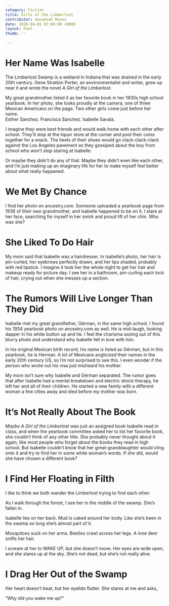 ```yaml
---
category: Fiction
title: Girls of the Limberlost
contributor: Savannah Munoz
date: 2020-04-01 07:00:00 +0000
layout: Post
thumb: ''

---
```

# Her Name Was Isabelle

The Limberlost Swamp is a wetland in Indiana that was drained in the early 20th century. Gene Stratton Porter, an environmentalist and writer, grew up near it and wrote the novel _A Girl of the Limberlost._

My great grandmother listed it as her favorite book in her 1930s high school yearbook. In her photo, she looks proudly at the camera, one of three Mexican Americans on the page. Two other girls come just before her name. <br> Esther Sanchez. Francisca Sanchez. Isabelle Savala.

I imagine they were best friends and would walk home with each other after school. They’d stop at the liquor store at the corner and pool their coins together for a snack. The heels of their shoes would go clack-clack-clack against the Los Angeles pavement as they gossiped about the boy from school who won’t stop staring at Isabelle.

Or maybe they didn’t do any of that. Maybe they didn’t even like each other, and I’m just making up an imaginary life for her to make myself feel better about what really happened.

# We Met By Chance

I find her photo on ancestry.com. Someone uploaded a yearbook page from 1936 of their own grandmother, and Isabelle happened to be on it. I stare at her face, searching for myself in her smirk and proud lift of her chin. Who was she?

# She Liked To Do Hair

My mom said that Isabelle was a hairdresser. In Isabelle’s photo, her hair is pin-curled, her eyebrows perfectly drawn, and her lips shaded, probably with red lipstick. I imagine it took her the whole night to get her hair and makeup ready for picture day. I see her in a bathroom, pin-curling each lock of hair, crying out when she messes up a section.

# The Rumors Will Live Longer Than They Did

Isabelle met my great grandfather, Gérman, in the same high school. I found his 1934 yearbook photo on ancestry.com as well. He is mid-laugh, looking dapper in his white button up and tie. I feel the charisma oozing out of this blurry photo and understand why Isabelle fell in love with him.

In his original Mexican birth record, his name is listed as Gérman, but in this yearbook, he is Herman. A lot of Mexicans anglicized their names in the early 20th century US, so I’m not surprised to see this. I even wonder if the person who wrote out his visa just misheard his mother.

My mom isn’t sure why Isabelle and Gérman separated. The rumor goes that after Isabelle had a mental breakdown and electric shock therapy, he left her and all of their children. He started a new family with a different woman a few cities away and died before my mother was born.

# It’s Not Really About The Book

_Maybe A Girl of the Limberlost_ was just an assigned book Isabelle read in class, and when the yearbook committee asked her to list her favorite book, she couldn’t think of any other title. She probably never thought about it again, like most people who forget about the books they read in high school. But Isabelle couldn’t know that her great-granddaughter would cling onto it and try to find her in some white woman’s words. If she did, would she have chosen a different book?

# I Find Her Floating in Filth

I like to think we both wander the Limberlost trying to find each other.

As I walk through the forest, I see her in the middle of the swamp. She’s fallen in.

Isabelle lies on her back. Mud is caked around her body. Like she’s been in the swamp so long she’s almost part of it.

Mosquitoes suck on her arms. Beetles crawl across her legs. A lone deer sniffs her hair.

I scream at her to WAKE UP, but she doesn’t move. Her eyes are wide open, and she stares up at the sky. She’s not dead, but she’s not really alive.

# I Drag Her Out of the Swamp

Her heart doesn’t beat, but her eyelids flutter. She stares at me and asks,

“Why did you wake me up?”